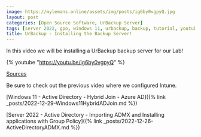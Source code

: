```yaml
---
image: https://mylemans.online/assets/img/posts/ig6by0vgpyQ.jpg
layout: post
categories: [Open Source Software, UrBackup Server]
tags: [server 2022, gpo, windows 11, urbackup, backup, tutorial, youtube]
title: UrBackup - Installing the Backup Server!
---
```


In this video we will be installing a UrBackup backup server for our Lab!

{% youtube "https://youtu.be/ig6by0vgpyQ" %}

[Sources](https://learn.microsoft.com/en-us/azure/active-directory/fundamentals/customize-branding)

Be sure to check out the previous video where we configured Intune.

[Windows 11 - Active Directory - Hybrid Join - Azure AD]({% link _posts/2022-12-29-Windows11HybridADJoin.md %})

[Server 2022 - Active Directory - Importing ADMX and Installing applications with Group Policy]({% link _posts/2022-12-26-ActiveDirectoryADMX.md %})
